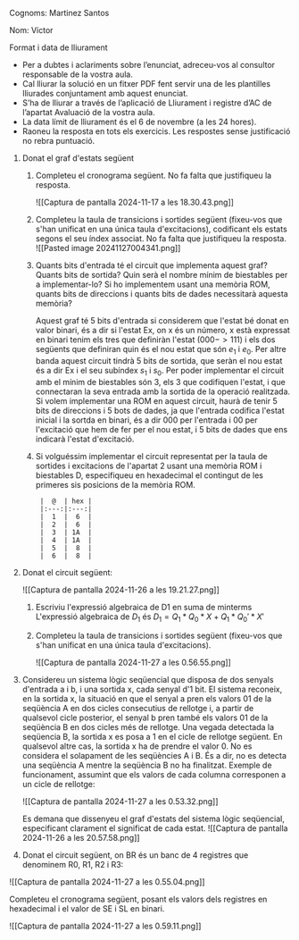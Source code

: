 Cognoms: Martinez Santos

Nom: Víctor

Format i data de lliurament
- Per a dubtes i aclariments sobre l’enunciat, adreceu-vos al consultor responsable de la vostra aula.
- Cal lliurar la solució en un fitxer PDF fent servir una de les plantilles lliurades conjuntament amb aquest enunciat.
- S’ha de lliurar a través de l’aplicació de Lliurament i registre d’AC de l’apartat Avaluació de la vostra aula.
- La data límit de lliurament és el 6 de novembre (a les 24 hores).
- Raoneu la resposta en tots els exercicis. Les respostes sense justificació no rebra puntuació.

1. Donat el graf d'estats següent
	1. Completeu el cronograma següent. No fa falta que justifiqueu la resposta.

		![[Captura de pantalla 2024-11-17 a les 18.30.43.png]]

	2. Completeu la taula de transicions i sortides següent (fixeu-vos que s'han unificat en una única taula d'excitacions), codificant els estats segons el seu índex associat. No fa falta que justifiqueu la resposta.
			![[Pasted image 20241127004341.png]]

	1. Quants bits d'entrada té el circuit que implementa aquest graf? Quants bits de sortida? Quin serà el nombre mínim de biestables per a implementar-lo? Si ho implementem usant una memòria ROM, quants bits de direccions i quants bits de dades necessitarà aquesta memòria?

		Aquest graf té 5 bits d'entrada si considerem que l'estat bé donat en valor binari, és a dir si l'estat Ex, on x és un número, x està expressat en binari tenim els tres que definiràn l'estat ($000->111$) i els dos següents que definiran quin és el nou estat que són $e_1$ i $e_0$. Per altre banda aquest circuit tindrà 5 bits de sortida, que seràn el nou estat és a dir Ex i el seu subíndex $s_1$ i $s_0$. Per poder implementar el circuit amb el mínim de biestables són 3, els 3 que codifiquen l'estat, i que connectaran la seva entrada amb la sortida de la operació realitzada. Si volem implementar una ROM en aquest circuit, haurà de tenir 5 bits de direccions i 5 bots de dades, ja que l'entrada codifica l'estat inicial i la sortda en binari, és a dir $000$ per l'entrada i $00$ per l'excitació que hem de fer per el nou estat, i 5 bits de dades que ens indicarà l'estat d'excitació.

	4. Si volguéssim implementar el circuit representat per la taula de sortides i excitacions de l'apartat 2 usant una memòria ROM i biestables D, especifiqueu en hexadecimal el contingut de les primeres sis posicions de la memòria ROM.

			|  @  | hex |
			|:---:|:---:|
			|  1  |  6  |
			|  2  |  6  |
			|  3  | 1A  |
			|  4  | 1A  |
			|  5  |  8  |
			|  6  |  8  |

2. Donat el circuit següent:

	![[Captura de pantalla 2024-11-26 a les 19.21.27.png]]

	1. Escriviu l'expressió algebraica de D1 en suma de minterms
			L'expressió algebraica de $D_1$ és $D_1 = Q_1 * Q_0 * X + Q_1 * Q_0' *X'$  
	2. Completeu la taula de transicions i sortides següent (fixeu-vos que s'han unificat en una única taula d'excitacions). 
	
		![[Captura de pantalla 2024-11-27 a les 0.56.55.png]]

3. Considereu un sistema lògic seqüencial que disposa de dos senyals d'entrada a i b, i una sortida x, cada senyal d'1 bit. El sistema reconeix, en la sortida x, la situació en que el senyal a pren els valors 01 de la seqüència A en dos cicles consecutius de rellotge i, a partir de qualsevol cicle posterior, el senyal b pren també els valors 01 de la seqüència B en dos cicles més de rellotge. Una vegada detectada la seqüencia B, la sortida x es posa a 1 en el cicle de rellotge següent. En qualsevol altre cas, la sortida x ha de prendre el valor 0. No es considera el solapament de les seqüències A i B. És a dir, no es detecta una seqüència A mentre la seqüència B no ha finalitzat. Exemple de funcionament, assumint que els valors de cada columna corresponen a un cicle de rellotge:

	![[Captura de pantalla 2024-11-27 a les 0.53.32.png]]

	Es demana que dissenyeu el graf d'estats del sistema lògic seqüencial, especificant clarament el significat de cada estat.
		![[Captura de pantalla 2024-11-26 a les 20.57.58.png]]


4. Donat el circuit següent, on BR és un banc de 4 registres que denominem R0, R1, R2 i R3:  

![[Captura de pantalla 2024-11-27 a les 0.55.04.png]]

Completeu el cronograma següent, posant els valors dels registres en hexadecimal i el valor de SE i SL en binari. 

![[Captura de pantalla 2024-11-27 a les 0.59.11.png]]